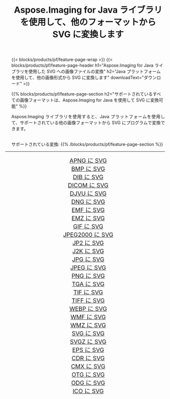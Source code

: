 ﻿---
title: Aspose.Imaging for Java ライブラリを使用して、他のフォーマットから SVG に変換します 
weight: 3920
url: /ja/java/conversion/to/svg 
lang: ja
langdirlevel: 2
locales: zh-hans,ja,it,ru,de,es,fr,nl,id,lt,pl,pt,vi,tr,ko,zh-hant,ar,hi,th,sv,cs,uk,he
description: Aspose.Imaging を使用すると、Java を使用して他のフォーマットから SVG に変換できます。
---

{{< blocks/products/pf/feature-page-wrap >}}
{{< blocks/products/pf/feature-page-header h1="Aspose.Imaging for Java ライブラリを使用した SVG への画像ファイルの変換" h2="Java プラットフォームを使用して、他の画像形式から SVG に変換します" downloadText="ダウンロード" >}}


{{% blocks/products/pf/feature-page-section  h2="サポートされているすべての画像フォーマットは、Aspose.Imaging for Java を使用して SVG に変換可能" %}}
<p align=justify>Aspose.Imaging ライブラリを使用すると、Java プラットフォームを使用して、サポートされている他の画像フォーマットから SVG にプログラムで変換できます。</p>
<br/>
サポートされている変換:
{{% /blocks/products/pf/feature-page-section %}}
<div class="container-fluid productfamilypage bg-gray">
    <div class="convertypes bg-gray agp-content section">
        <div class="container">
		<hr style="margin-left:-20px;"/>
		<div class="row other-converters" style="gap: 10px;font-size: 19px;text-align:center;">
		    <div class='col-md-2 other-converter remove-lp remove-rp'><a href="/imaging/ja/java/conversion/apng-to-svg" style="padding:15px;">APNG に SVG</a></div>
<div class='col-md-2 other-converter remove-lp remove-rp'><a href="/imaging/ja/java/conversion/bmp-to-svg" style="padding:15px;">BMP に SVG</a></div>
<div class='col-md-2 other-converter remove-lp remove-rp'><a href="/imaging/ja/java/conversion/dib-to-svg" style="padding:15px;">DIB に SVG</a></div>
<div class='col-md-2 other-converter remove-lp remove-rp'><a href="/imaging/ja/java/conversion/dicom-to-svg" style="padding:15px;">DICOM に SVG</a></div>
<div class='col-md-2 other-converter remove-lp remove-rp'><a href="/imaging/ja/java/conversion/djvu-to-svg" style="padding:15px;">DJVU に SVG</a></div>
<div class='col-md-2 other-converter remove-lp remove-rp'><a href="/imaging/ja/java/conversion/dng-to-svg" style="padding:15px;">DNG に SVG</a></div>
<div class='col-md-2 other-converter remove-lp remove-rp'><a href="/imaging/ja/java/conversion/emf-to-svg" style="padding:15px;">EMF に SVG</a></div>
<div class='col-md-2 other-converter remove-lp remove-rp'><a href="/imaging/ja/java/conversion/emz-to-svg" style="padding:15px;">EMZ に SVG</a></div>
<div class='col-md-2 other-converter remove-lp remove-rp'><a href="/imaging/ja/java/conversion/gif-to-svg" style="padding:15px;">GIF に SVG</a></div>
<div class='col-md-2 other-converter remove-lp remove-rp'><a href="/imaging/ja/java/conversion/jpeg2000-to-svg" style="padding:15px;">JPEG2000 に SVG</a></div>
<div class='col-md-2 other-converter remove-lp remove-rp'><a href="/imaging/ja/java/conversion/jp2-to-svg" style="padding:15px;">JP2 に SVG</a></div>
<div class='col-md-2 other-converter remove-lp remove-rp'><a href="/imaging/ja/java/conversion/j2k-to-svg" style="padding:15px;">J2K に SVG</a></div>
<div class='col-md-2 other-converter remove-lp remove-rp'><a href="/imaging/ja/java/conversion/jpg-to-svg" style="padding:15px;">JPG に SVG</a></div>
<div class='col-md-2 other-converter remove-lp remove-rp'><a href="/imaging/ja/java/conversion/jpeg-to-svg" style="padding:15px;">JPEG に SVG</a></div>
<div class='col-md-2 other-converter remove-lp remove-rp'><a href="/imaging/ja/java/conversion/png-to-svg" style="padding:15px;">PNG に SVG</a></div>
<div class='col-md-2 other-converter remove-lp remove-rp'><a href="/imaging/ja/java/conversion/tga-to-svg" style="padding:15px;">TGA に SVG</a></div>
<div class='col-md-2 other-converter remove-lp remove-rp'><a href="/imaging/ja/java/conversion/tif-to-svg" style="padding:15px;">TIF に SVG</a></div>
<div class='col-md-2 other-converter remove-lp remove-rp'><a href="/imaging/ja/java/conversion/tiff-to-svg" style="padding:15px;">TIFF に SVG</a></div>
<div class='col-md-2 other-converter remove-lp remove-rp'><a href="/imaging/ja/java/conversion/webp-to-svg" style="padding:15px;">WEBP に SVG</a></div>
<div class='col-md-2 other-converter remove-lp remove-rp'><a href="/imaging/ja/java/conversion/wmf-to-svg" style="padding:15px;">WMF に SVG</a></div>
<div class='col-md-2 other-converter remove-lp remove-rp'><a href="/imaging/ja/java/conversion/wmz-to-svg" style="padding:15px;">WMZ に SVG</a></div>
<div class='col-md-2 other-converter remove-lp remove-rp'><a href="/imaging/ja/java/conversion/svg-to-svg" style="padding:15px;">SVG に SVG</a></div>
<div class='col-md-2 other-converter remove-lp remove-rp'><a href="/imaging/ja/java/conversion/svgz-to-svg" style="padding:15px;">SVGZ に SVG</a></div>
<div class='col-md-2 other-converter remove-lp remove-rp'><a href="/imaging/ja/java/conversion/eps-to-svg" style="padding:15px;">EPS に SVG</a></div>
<div class='col-md-2 other-converter remove-lp remove-rp'><a href="/imaging/ja/java/conversion/cdr-to-svg" style="padding:15px;">CDR に SVG</a></div>
<div class='col-md-2 other-converter remove-lp remove-rp'><a href="/imaging/ja/java/conversion/cmx-to-svg" style="padding:15px;">CMX に SVG</a></div>
<div class='col-md-2 other-converter remove-lp remove-rp'><a href="/imaging/ja/java/conversion/otg-to-svg" style="padding:15px;">OTG に SVG</a></div>
<div class='col-md-2 other-converter remove-lp remove-rp'><a href="/imaging/ja/java/conversion/odg-to-svg" style="padding:15px;">ODG に SVG</a></div>
<div class='col-md-2 other-converter remove-lp remove-rp'><a href="/imaging/ja/java/conversion/ico-to-svg" style="padding:15px;">ICO に SVG</a></div>
                </div>
        </div>
    </div>
</div>
<br/>

